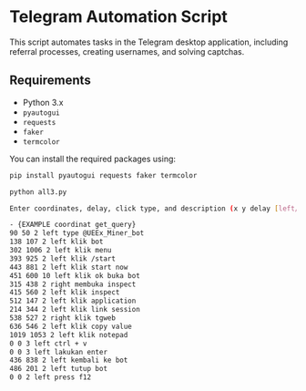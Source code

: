 # Telegram Automation Script

This script automates tasks in the Telegram desktop application, including referral processes, creating usernames, and solving captchas. 

## Requirements

- Python 3.x
- `pyautogui`
- `requests`
- `faker`
- `termcolor`

You can install the required packages using:
```bash
pip install pyautogui requests faker termcolor

python all3.py

Enter coordinates, delay, click type, and description (x y delay [left/right] description) one by one. Type 'done' to finish:

- {EXAMPLE coordinat get_query}
90 50 2 left type @UEEx_Miner_bot
138 107 2 left klik bot
302 1006 2 left klik menu
393 925 2 left klik /start
443 881 2 left klik start now
451 600 10 left klik ok buka bot
315 438 2 right membuka inspect
415 560 2 left klik inspect
512 147 2 left klik application
214 344 2 left klik link session
538 527 2 right klik tgweb
636 546 2 left klik copy value
1019 1053 2 left klik notepad
0 0 3 left ctrl + v
0 0 3 left lakukan enter
436 838 2 left kembali ke bot
486 201 2 left tutup bot
0 0 2 left press f12

